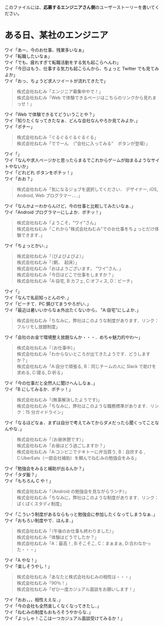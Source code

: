 このファイルには、**応募するエンジニアさん側**のユーザーストーリーを書いてください。

# ある日、某社のエンジニア

ワイ「あー、今のお仕事、残業多いなぁ」  
ワイ「転職したいなぁ」  
ワイ「でも、疲れすぎて転職活動をする気も起こらへんわ」  
ワイ「今日はもう、仕事する気力も起こらんから、ちょっと Twitter でも見てみよか」  
ワイ「おっ、ちょうど求人ツイートが流れてきたで」

> 株式会社ねむみ「エンジニア募集中やで！」  
> 株式会社ねむみ「Web で体験できるページはこちらのリンクから見れまっせ！」

ワイ「Web で体験できるてどういうことや？」  
ワイ「知りたくなってきたなぁ．どんな会社なんやろか見てみよか．」  
ワイ「ポチー」

> 株式会社ねむみ「ぐるぐるぐるぐるぐる」  
> 株式会社ねむみ「ででーん　（"会社に入ってみる"　ボタンが登場）」

ワイ「」  
ワイ「なんや求人ページかと思ったらまるでこれからゲームが始まるようなサイトやないか」  
ワイ「どれどれ ボタンをポチッ！」  
ワイ「おお？」

> 株式会社ねむみ「気になるジョブを選択してください． デザイナー, iOS, Android, Web プログラマー．．．」

ワイ「なんかよーわからんけど，今の仕事と比較してみたいなぁ．」  
ワイ「Android プログラマーにしよか．ポチッ！」

> 株式会社ねむみ「ようこそ，"ワイ"さん」  
> 株式会社ねむみ「これから"株式会社ねむみ"でのお仕事をちょっとだけ体験できます．」

ワイ「ちょっとかい．」

> 株式会社ねむみ「（ぴよぴよぴよ）」  
> 株式会社ねむみ「（朝，　起床）」  
> 株式会社ねむみ「おはようございます， "ワイ"さん．」  
> 株式会社ねむみ「今日はどこで仕事をしますか？」  
> 株式会社ねむみ「A:自宅, B:カフェ, C:オフィス, D：ビーチ」

ワイ「」  
ワイ「なんで名前知っとんのや．」  
ワイ「ビーチて．PC 錆びてまうやろがい．」  
ワイ「最近は暑いいからなぁ外出たくないから， "A:自宅"にしよか．」

> 株式会社ねむみ「ちなみに，弊社はこのような制度があります．リンク：フルリモし放題制度」

ワイ「会社のお金で環境整え放題なんか・・・．めちゃ魅力的やわ〜」

> 株式会社ねむみ「（お仕事中）」  
> 株式会社ねむみ「わからないところが出てきたようです．どうしますか？」  
> 株式会社ねむみ「A:自分で頑張る, B：同じチームの人に Slack で助けを求める, C:寝る, D:祈る」

ワイ「今の仕事だと全然人に聞けへんしなぁ．」  
ワイ「B にしてみるか．ポチッ！」

> 株式会社ねむみ「(無事解決したようです)」  
> 株式会社ねむみ「ちなみに，弊社はこのような職務標準があります．リンク：15 分ガイドライン」

ワイ「なるほどなぁ．まずは自分で考えてみてからダメだったら聞くってことなんやな．」

> 株式会社ねむみ「（お昼休憩です）」  
> 株式会社ねむみ「お昼はどう過ごしますか？」  
> 株式会社ねむみ「A:コンビニでテキトーに弁当買う, B：自炊する , C:UberEats（一部会社補助）を頼んでねむみの勉強会をみる」

ワイ「勉強会をみると補助が出るんか？」  
ワイ「タダ飯？」  
ワイ「もちろん C や！」

> 株式会社ねむみ「（Android の勉強会を見ながらランチ）」  
> 株式会社ねむみ「ちなみに，弊社はこのような制度があります．リンク：ぱくぱくスタディ制度」

ワイ「こういう制度があるならもっと勉強会に参加したくなってしまうなぁ．」  
ワイ「おもろい制度やで．ほんま．」

> 株式会社ねむみ「（午後のお仕事も終わりました）」  
> 株式会社ねむみ「体験はどうでしたか？」  
> 株式会社ねむみ「A：最高！, B:そこそこ, C：まぁまぁ, D:合わなかった・・・」

ワイ「A やな！」  
ワイ「楽しそうやし！」

> 株式会社ねむみ「あなたと株式会社ねむみの相性は・・・」  
> 株式会社ねむみ「90％！」  
> 株式会社ねむみ「ぜひ一度カジュアル面談をお願いします！」

ワイ「おお，，，相性ええな．」  
ワイ「今の会社も全然楽しくなくなってきたし．」  
ワイ「ねむみの制度もおもろそうやからな．」  
ワイ「よっしゃ！ここは一つカジュアル面談受けてみるか！」
